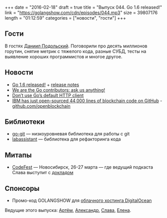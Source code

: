 +++
date = "2016-02-18"
draft = true
title = "Выпуск 044. Go 1.6 released!"
link = "https://golangshow.com/cdn/episodes/044.mp3"
size = 39807176
length = "01:12:59"
categories = ["новости", "гости"]
+++

## Гости
В гостях [Даниил Подольский](http://www.slideshare.net/DanielPodolsky).
Поговорили про десять миллионов горутин, снятие метрик с тяжелого кода,
разные СУБД, тесты на выявление хороших программистов и многое другое.

## Новости
- [Go 1.6 released!](https://blog.golang.org/go1.6) + [release notes](https://golang.org/doc/go1.6)
- [We are the Go contributors: ask us anything!](https://www.reddit.com/r/golang/comments/46bd5h/ama_we_are_the_go_contributors_ask_us_anything/)
- [Don’t use Go’s default HTTP client](https://medium.com/@nate510/don-t-use-go-s-default-http-client-4804cb19f779#.okqzoqlam)
- [IBM has just open-sourced 44,000 lines of blockchain code on GitHub](http://thenextweb.com/apps/2016/02/16/ibm-has-just-open-sourced-44000-lines-of-blockchain-code-on-github/) - [github.com/openblockchain](https://github.com/openblockchain)

## Библиотеки
- [go-git](https://github.com/src-d/go-git) — низкоуровневая библиотека для работы с git
- [labassistant](https://github.com/lmas/labassistant) — библиотека для рефакторинга кода

## Митапы
- [CodeFest](http://codefest.ru) — Новосибирск, 26-27 марта — где ведущий
подкаста Слава выступит с [докладом](http://2016.codefest.ru/lecture/1068)

## Спонсоры
- Промо-код GOLANGSHOW для [облачного хостинга DigitalOcean](https://www.digitalocean.com/?utm_campaign=golangshow&utm_medium=podcast&refcode=63eedb038a3e)

Ведущие этого выпуска: [Артём](https://twitter.com/miolini), [Александр](https://twitter.com/LK4D4math), [Слава](https://twitter.com/m0sth8),
[Елена](https://twitter.com/webdeva).
